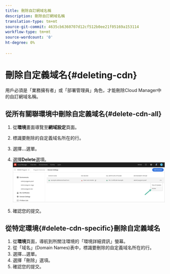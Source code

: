 ```yaml
---
title: 刪除自訂網域名稱
description: 刪除自訂網域名稱
translation-type: tm+mt
source-git-commit: 4635cb6360707d12cf512b0ee21f05169a153114
workflow-type: tm+mt
source-wordcount: '0'
ht-degree: 0%

---
```



# 刪除自定義域名{#deleting-cdn}

用戶必須是「業務擁有者」或「部署管理員」角色，才能刪除Cloud Manager中的自訂網域名稱。

## 從所有關聯環境中刪除自定義域名{#delete-cdn-all}

1. 從&#x200B;**環境**&#x200B;畫面導覽至&#x200B;**網域設定**&#x200B;頁面。

1. 標識要刪除的自定義域名所在的行。

1. 選擇&#x200B;**...**&#x200B;選單。

1. 選擇&#x200B;**Delete**選項。
   ![](/help/implementing/cloud-manager/assets/cdn/cdn-delete.png)

1. 確認您的提交。


## 從特定環境{#delete-cdn-specific}刪除自定義域名

1. 從&#x200B;**環境**&#x200B;頁面，導航到所關注環境的「環境詳細資訊」螢幕。
1. 從「域名」(Domain Names)表中，標識要刪除的自定義域名所在的行。
1. 選擇&#x200B;**...**&#x200B;選單。
1. 選擇「刪除」選項。
1. 確認您的提交。
